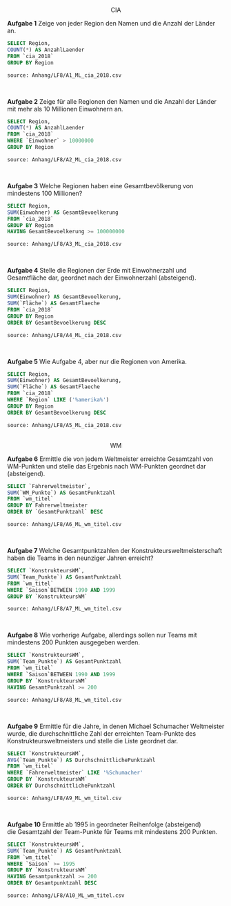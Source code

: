 <br>
<center>CIA</center>

**Aufgabe 1** Zeige von jeder Region den Namen und die Anzahl der Länder an.
```sql
SELECT Region,
COUNT(*) AS AnzahlLaender
FROM `cia_2018`
GROUP BY Region
```

```csvtable
source: Anhang/LF8/A1_ML_cia_2018.csv
```
<br>

**Aufgabe 2** Zeige für alle Regionen den Namen und die Anzahl der Länder mit mehr als 10 Millionen Einwohnern an.
```sql
SELECT Region,
COUNT(*) AS AnzahlLaender
FROM `cia_2018`
WHERE `Einwohner` > 10000000
GROUP BY Region
```
```csvtable
source: Anhang/LF8/A2_ML_cia_2018.csv
```
<br>

**Aufgabe 3** Welche Regionen haben eine Gesamtbevölkerung von mindestens 100 Millionen?
```sql
SELECT Region,
SUM(Einwohner) AS GesamtBevoelkerung
FROM `cia_2018`
GROUP BY Region
HAVING GesamtBevoelkerung >= 100000000
```
```csvtable
source: Anhang/LF8/A3_ML_cia_2018.csv
```
<br>

**Aufgabe 4** Stelle die Regionen der Erde mit Einwohnerzahl und Gesamtfläche dar, geordnet nach der Einwohnerzahl (absteigend).
```sql
SELECT Region,
SUM(Einwohner) AS GesamtBevoelkerung,
SUM(`Fläche`) AS GesamtFlaeche
FROM `cia_2018`
GROUP BY Region
ORDER BY GesamtBevoelkerung DESC
```
```csvtable
source: Anhang/LF8/A4_ML_cia_2018.csv
```
<br>

**Aufgabe 5** Wie Aufgabe 4, aber nur die Regionen von Amerika.
```sql
SELECT Region,
SUM(Einwohner) AS GesamtBevoelkerung,
SUM(`Fläche`) AS GesamtFlaeche
FROM `cia_2018`
WHERE `Region` LIKE ('%amerika%')
GROUP BY Region
ORDER BY GesamtBevoelkerung DESC
```
```csvtable
source: Anhang/LF8/A5_ML_cia_2018.csv
```
<br>

<center>WM</center>

**Aufgabe 6** Ermittle die von jedem Weltmeister erreichte Gesamtzahl von WM-Punkten und stelle das Ergebnis nach WM-Punkten geordnet dar (absteigend).
```sql
SELECT `Fahrerweltmeister`,
SUM(`WM_Punkte`) AS GesamtPunktzahl
FROM `wm_titel`
GROUP BY Fahrerweltmeister
ORDER BY `GesamtPunktzahl` DESC
```
```csvtable
source: Anhang/LF8/A6_ML_wm_titel.csv
```
<br>

**Aufgabe 7** Welche Gesamtpunktzahlen der Konstrukteursweltmeisterschaft haben die Teams in den neunziger Jahren erreicht?
```sql
SELECT `KonstrukteursWM`,
SUM(`Team_Punkte`) AS GesamtPunktzahl
FROM `wm_titel`
WHERE `Saison`BETWEEN 1990 AND 1999
GROUP BY `KonstrukteursWM`
```
```csvtable
source: Anhang/LF8/A7_ML_wm_titel.csv
```
<br>

**Aufgabe 8** Wie vorherige Aufgabe, allerdings sollen nur Teams mit mindestens 200 Punkten ausgegeben werden.
```sql
SELECT `KonstrukteursWM`,
SUM(`Team_Punkte`) AS GesamtPunktzahl
FROM `wm_titel`
WHERE `Saison`BETWEEN 1990 AND 1999
GROUP BY `KonstrukteursWM`
HAVING GesamtPunktzahl >= 200
```
```csvtable
source: Anhang/LF8/A8_ML_wm_titel.csv
```
<br>

**Aufgabe 9** Ermittle für die Jahre, in denen Michael Schumacher Weltmeister wurde, die durchschnittliche Zahl der erreichten Team-Punkte des Konstrukteursweltmeisters und stelle die Liste geordnet dar.
```sql
SELECT `KonstrukteursWM`,
AVG(`Team_Punkte`) AS DurchschnittlichePunktzahl
FROM `wm_titel`
WHERE `Fahrerweltmeister` LIKE '%Schumacher'
GROUP BY `KonstrukteursWM`
ORDER BY DurchschnittlichePunktzahl
```
```csvtable
source: Anhang/LF8/A9_ML_wm_titel.csv
```
<br>

**Aufgabe 10** Ermittle ab 1995 in geordneter Reihenfolge (absteigend)  
die Gesamtzahl der Team-Punkte für Teams mit mindestens 200 Punkten.
```sql
SELECT `KonstrukteursWM`,
SUM(`Team_Punkte`) AS GesamtPunktzahl
FROM `wm_titel`
WHERE `Saison` >= 1995
GROUP BY `KonstrukteursWM`
HAVING Gesamtpunktzahl >= 200
ORDER BY Gesamtpunktzahl DESC
```
```csvtable
source: Anhang/LF8/A10_ML_wm_titel.csv
```